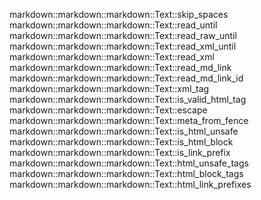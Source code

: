 markdown::markdown::markdown::Text::skip_spaces
markdown::markdown::markdown::Text::read_until
markdown::markdown::markdown::Text::read_raw_until
markdown::markdown::markdown::Text::read_xml_until
markdown::markdown::markdown::Text::read_xml
markdown::markdown::markdown::Text::read_md_link
markdown::markdown::markdown::Text::read_md_link_id
markdown::markdown::markdown::Text::xml_tag
markdown::markdown::markdown::Text::is_valid_html_tag
markdown::markdown::markdown::Text::escape
markdown::markdown::markdown::Text::meta_from_fence
markdown::markdown::markdown::Text::is_html_unsafe
markdown::markdown::markdown::Text::is_html_block
markdown::markdown::markdown::Text::is_link_prefix
markdown::markdown::markdown::Text::html_unsafe_tags
markdown::markdown::markdown::Text::html_block_tags
markdown::markdown::markdown::Text::html_link_prefixes